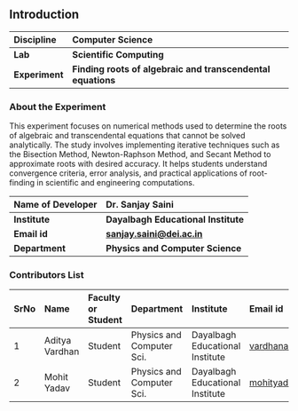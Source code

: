 ## Introduction

<b>Discipline | <b> Computer Science  
:--|:--|  
<b> Lab | <b> Scientific Computing  
<b> Experiment|     <b> Finding roots of algebraic and transcendental equations  

### About the Experiment  

This experiment focuses on numerical methods used to determine the roots of algebraic and transcendental equations that cannot be solved analytically. The study involves implementing iterative techniques such as the Bisection Method, Newton-Raphson Method, and Secant Method to approximate roots with desired accuracy. It helps students understand convergence criteria, error analysis, and practical applications of root-finding in scientific and engineering computations.  

<b>Name of Developer | <b> Dr. Sanjay Saini 
:--|:--|  
<b> Institute | <b> Dayalbagh Educational Institute  
<b> Email id|     <b> sanjay.saini@dei.ac.in  
<b> Department |  <b> Physics and Computer Science  

### Contributors List  

SrNo | Name | Faculty or Student | Department | Institute | Email id  
:--|:--|:--|:--|:--|:--|  
1 | Aditya Vardhan | Student | Physics and Computer Sci. | Dayalbagh Educational Institute | vardhana3098@gmail.com  
2 | Mohit Yadav | Student | Physics and Computer Sci. | Dayalbagh Educational Institute | mohityadavdei@yahoo.in  
